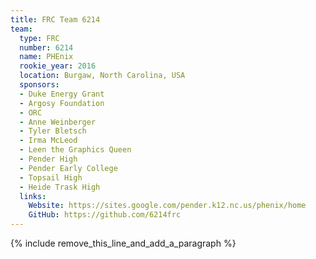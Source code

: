 ```yaml
---
title: FRC Team 6214
team:
  type: FRC
  number: 6214
  name: PHEnix
  rookie_year: 2016
  location: Burgaw, North Carolina, USA
  sponsors:
  - Duke Energy Grant
  - Argosy Foundation
  - ORC
  - Anne Weinberger
  - Tyler Bletsch
  - Irma McLeod
  - Leen the Graphics Queen
  - Pender High
  - Pender Early College
  - Topsail High
  - Heide Trask High
  links:
    Website: https://sites.google.com/pender.k12.nc.us/phenix/home
    GitHub: https://github.com/6214frc
---
```


{% include remove_this_line_and_add_a_paragraph %}